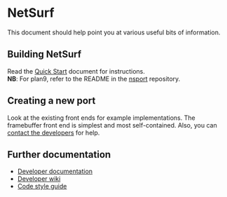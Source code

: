 NetSurf
=======

This document should help point you at various useful bits of information.


Building NetSurf
----------------

Read the [Quick Start](docs/quick-start.md) document for instructions.  
**NB**: For plan9, refer to the README in the [nsport](https://github.com/netsurf-plan9/nsport) repository.


Creating a new port
-------------------

Look at the existing front ends for example implementations.
The framebuffer front end is simplest and most self-contained.
Also, you can [contact the developers](http://www.netsurf-browser.org/contact/)
for help.


Further documentation
---------------------

* [Developer documentation](http://www.netsurf-browser.org/developers/)
* [Developer wiki](http://wiki.netsurf-browser.org/Documentation/)
* [Code style guide](http://www.netsurf-browser.org/developers/StyleGuide.pdf)
